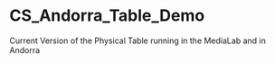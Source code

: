 # CS_Andorra_Table_Demo
Current Version of the Physical Table running in the MediaLab and in Andorra
